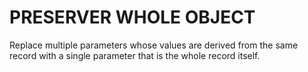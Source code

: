 # PRESERVER WHOLE OBJECT

Replace multiple parameters whose values are
derived from the same record with a single parameter that
is the whole record itself.
